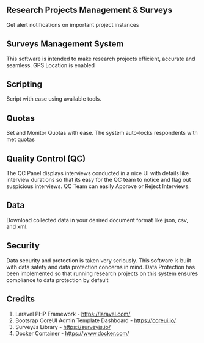 ## Research Projects Management & Surveys

Get alert notifications on important project instances

## Surveys Management System

This software is intended to make research projects efficient, accurate and seamless.
GPS Location is enabled

## Scripting

Script with ease using available tools. 

## Quotas

Set and Monitor Quotas with ease. The system auto-locks respondents with met quotas

## Quality Control (QC)
The QC Panel displays interviews conducted in a nice UI with details like interview durations so that its easy for the QC team to notice and flag out suspicious interviews.
QC Team can easily Approve or Reject Interviews.


## Data

Download collected data in your desired document format like json, csv, and xml.

## Security

Data security and protection is taken very seriously. This software is built with data safety and data protection concerns in mind.
Data Protection has been implemented so that running research projects on this system ensures compliance to data protection by default

## Credits
   1. Laravel PHP Framework - https://laravel.com/
   2. Bootsrap CoreUI Admin Template Dashboard - https://coreui.io/
   3. SurveyJs Library - https://surveyjs.io/
   4. Docker Container - https://www.docker.com/

